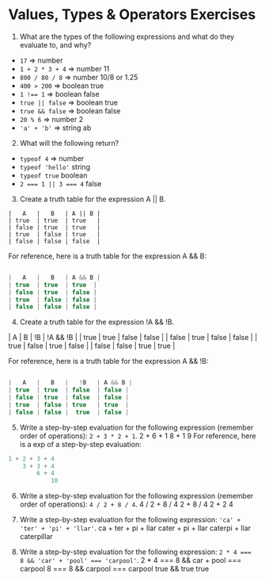 # Values, Types & Operators Exercises

1. What are the types of the following expressions and what do they evaluate to, and why?
* `17` => number
* `1 + 2 * 3 + 4` => number 11
* `800 / 80 / 8` => number 10/8 or 1.25
* `400 > 200` => boolean true
* `1 !== 1` => boolean false
* `true || false` => boolean true
* `true && false` => boolean false
* `20 % 6` => number 2
* `'a' + 'b'` => string ab

2. What will the following return?
* `typeof 4` => number
*  `typeof 'hello'` string
*  `typeof true` boolean
* `2 === 1 || 3 === 4` false

3. Create a truth table for the expression A || B.

```
|   A   |   B   | A || B |
| true  | true  | true   |
| false | true  | true   |
| true  | false | true   |
| false | false | false  |

```
For reference, here is a truth table for the expression A && B:

``` js

|   A   |   B   | A && B |
| true  | true  | true  |
| false | true  | false |
| true  | false | false |
| false | false | false |

```
4. Create a truth table for the expression !A && !B.

|   A   |   B   |   !B   | !A && !B |
| true  | true  | false  |  false   |
| false | true  | false  |  false   |
| true  | false | true   |  false   |
| false | false |  true  |  true    |

For reference, here is a truth table for the expression A && !B:

``` js

|   A   |   B   |   !B   | A && B |
| true  | true  | false  | false |
| false | true  | false  | false |
| true  | false | true   | true  |
| false | false |  true  | false |

```
5. Write a step-by-step evaluation for the following expression (remember order of operations): `2 + 3 * 2 + 1`.
     2 + 6 + 1
         8 + 1
             9
  For reference, here is a exp of a step-by-step evaluation:
  ```js
  1 + 2 + 3 + 4
      3 + 3 + 4
          6 + 4
              10
  ```

 6. Write a step-by-step evaluation for the following expression (remember order of operations): `4 / 2 + 8 / 4`.
 4 / 2 + 8 / 4
     2 + 8 / 4
         2 + 2
             4

 7. Write a step-by-step evaluation for the following expression: `'ca' + 'ter' + 'pi' + 'llar'`.
 ca + ter + pi + llar
    cater + pi + llar
       caterpi + llar
          caterpillar
 8. Write a step-by-step evaluation for the following expression: `2 * 4 === 8 && 'car' + 'pool' === 'carpool'`.
 2 * 4 === 8 && car + pool === carpool
        8 === 8 && carpool === carpool
                          true && true
                                  true

